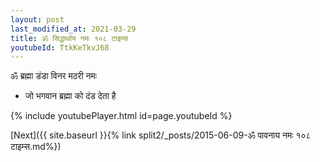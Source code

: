 ```yaml
---
layout: post
last_modified_at: 2021-03-29
title: ॐ सिद्धार्थाय नमः १०८ टाइम्स
youtubeId: TtkKeTkvJ68
---
```

 
 
 ॐ ब्रह्मा डंडा विनर मठरी नमः  
 
 - जो भगवान ब्रह्मा को दंड देता है 
 
  
 
  
 
 
 
 
 
 


{% include youtubePlayer.html id=page.youtubeId %}
 
[Next]({{ site.baseurl }}{% link  split2/_posts/2015-06-09-ॐ पावनाय नमः १०८ टाइम्स.md%})
 
